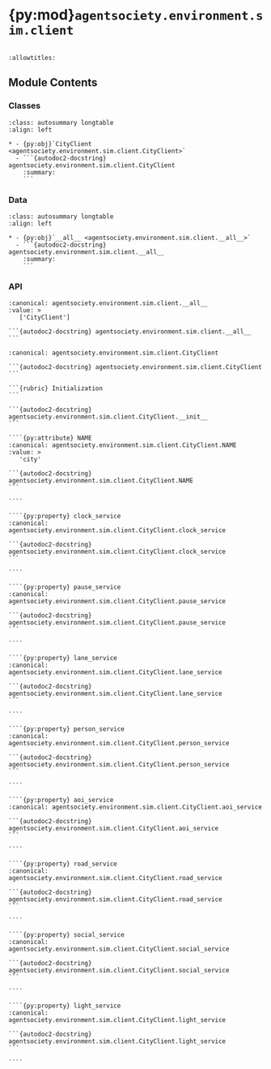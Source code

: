 # {py:mod}`agentsociety.environment.sim.client`

```{py:module} agentsociety.environment.sim.client
```

```{autodoc2-docstring} agentsociety.environment.sim.client
:allowtitles:
```

## Module Contents

### Classes

````{list-table}
:class: autosummary longtable
:align: left

* - {py:obj}`CityClient <agentsociety.environment.sim.client.CityClient>`
  - ```{autodoc2-docstring} agentsociety.environment.sim.client.CityClient
    :summary:
    ```
````

### Data

````{list-table}
:class: autosummary longtable
:align: left

* - {py:obj}`__all__ <agentsociety.environment.sim.client.__all__>`
  - ```{autodoc2-docstring} agentsociety.environment.sim.client.__all__
    :summary:
    ```
````

### API

````{py:data} __all__
:canonical: agentsociety.environment.sim.client.__all__
:value: >
   ['CityClient']

```{autodoc2-docstring} agentsociety.environment.sim.client.__all__
```

````

`````{py:class} CityClient(url: str, secure: bool = False)
:canonical: agentsociety.environment.sim.client.CityClient

```{autodoc2-docstring} agentsociety.environment.sim.client.CityClient
```

```{rubric} Initialization
```

```{autodoc2-docstring} agentsociety.environment.sim.client.CityClient.__init__
```

````{py:attribute} NAME
:canonical: agentsociety.environment.sim.client.CityClient.NAME
:value: >
   'city'

```{autodoc2-docstring} agentsociety.environment.sim.client.CityClient.NAME
```

````

````{py:property} clock_service
:canonical: agentsociety.environment.sim.client.CityClient.clock_service

```{autodoc2-docstring} agentsociety.environment.sim.client.CityClient.clock_service
```

````

````{py:property} pause_service
:canonical: agentsociety.environment.sim.client.CityClient.pause_service

```{autodoc2-docstring} agentsociety.environment.sim.client.CityClient.pause_service
```

````

````{py:property} lane_service
:canonical: agentsociety.environment.sim.client.CityClient.lane_service

```{autodoc2-docstring} agentsociety.environment.sim.client.CityClient.lane_service
```

````

````{py:property} person_service
:canonical: agentsociety.environment.sim.client.CityClient.person_service

```{autodoc2-docstring} agentsociety.environment.sim.client.CityClient.person_service
```

````

````{py:property} aoi_service
:canonical: agentsociety.environment.sim.client.CityClient.aoi_service

```{autodoc2-docstring} agentsociety.environment.sim.client.CityClient.aoi_service
```

````

````{py:property} road_service
:canonical: agentsociety.environment.sim.client.CityClient.road_service

```{autodoc2-docstring} agentsociety.environment.sim.client.CityClient.road_service
```

````

````{py:property} social_service
:canonical: agentsociety.environment.sim.client.CityClient.social_service

```{autodoc2-docstring} agentsociety.environment.sim.client.CityClient.social_service
```

````

````{py:property} light_service
:canonical: agentsociety.environment.sim.client.CityClient.light_service

```{autodoc2-docstring} agentsociety.environment.sim.client.CityClient.light_service
```

````

`````
